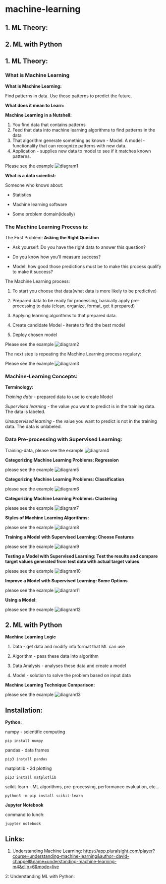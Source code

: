 # machine-learning


## 1. ML Theory:

## 2. ML with Python


## 1. ML Theory:

### What is Machine Learning

**What is Machine Learning:**

Find patterns in data. Use those patterns to predict the future.

**What does it mean to Learn:**

**Machine Learning in a Nutshell:**

1. You find data that contains patterns
2. Feed that data into machine learning algorithms to find patterns in the data
3. That algorithm generate something as known - Model. A model - functionality that can recognize patterns with new data.
4. Application - supplies new data to model to see if it matches known patterns. 

Please see the example ![diagram1](./pictures/ml-in-nutshell.png)

**What is a data scientist:**

Someone who knows about:

- Statistics

- Machine learning software

- Some problem domain(ideally)

### The Machine Learning Process is:

The First Problem: **Asking the Right Question**

- Ask yourself: Do you have the right data to answer this question?

- Do you know how you'll measure success?

- Model: how good those predictions must be to make this process qualify to make it success?


The Machine Learning process:

1. To start you choose that data(what data is more likely to be predictive)

2. Prepared data to be ready for processing, basically apply pre-processing to data (clean, organize, format, get it prepared)

3. Applying learning algorithms to that prepared data.

4. Create candidate Model -  iterate to find the best model

5. Deploy chosen model

Please see the example ![diagram2](./pictures/ml-process.png)


The next step is repeating the Machine Learning process regulary:


Please see the example ![diagram3](./pictures/repeating-ml-process.png)


### Machine-Learning Concepts:

**Terminology:**

*Training data* - prepared data to use to create Model

*Supervised learning* - the value you want to predict is in the training data. The data is labeled.

*Unsupervised learning* - the value you want to predict is not in the training data. The data is unlabeled.


### Data Pre-processing with Supervised Learning:

Training-data, please see the example ![diagram4](./pictures/training-data.png)


**Categorizing Machine Learning Problems: Regression**

please see the example ![diagram5](./pictures/regression.png)


**Categorizing Machine Learning Problems: Classification**

please see the example ![diagram6](./pictures/classification.png)


**Categorizing Machine Learning Problems: Clustering**

please see the example ![diagram7](./pictures/clustering.png)


**Styles of Machine Learning Algorithms:**

please see the example ![diagram8](./pictures/ml-algorithms.png)

**Training a Model with Supervised Learning: Choose Features**

please see the example ![diagram9](./pictures/training-with-supervised.png)


**Testing a Model with Supervised Learning: Test the results and compare target values generated from test data  with actual target values**

please see the example ![diagram10](./pictures/test-with-supervised.png)


**Improve a Model with Supervised Learning: Some Options**

please see the example ![diagram11](./pictures/improve-with-supervised.png)


**Using a Model:**

please see the example ![diagram12](./pictures/using-model.png)



## 2. ML with Python

**Machine Learning Logic**

1. Data - get data and modify into format that ML can use

2. Algorithm - pass these data into algorithm

3. Data Analysis - analyses these data and create a model

4. Model - solution to solve the problem based on input data

**Machine Learning Technique Comparison:**

please see the example ![diagram13](./pictures/ml-comparison.png)




## Installation:

**Python:**

numpy - scientific computing

```buildoutcfg
pip install numpy
```


pandas - data frames

```buildoutcfg
pip3 install pandas
```

matplotlib - 2d plotting

```buildoutcfg
pip3 install matplotlib
```

scikit-learn - ML algorithms, pre-processing, performance evaluation, etc...

```buildoutcfg
python3 -m pip install scikit-learn
```

**Jupyter Notebook**

command to lunch:

```
jupyter notebook
```








## Links:

1. Understanding Machine Learning:
https://app.pluralsight.com/player?course=understanding-machine-learning&author=david-chappell&name=understanding-machine-learning-m4&clip=6&mode=live

2: Understanding ML with Python:

